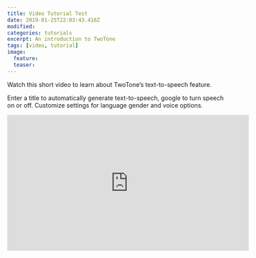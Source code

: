 ```yaml
---
title: Video Tutorial Test
date: 2019-01-25T22:03:43.416Z
modified:
categories: tutorials
excerpt: An introduction to TwoTone
tags: [video, tutorial]
image:
  feature:
  teaser:
---
```


Watch this short video to learn about TwoTone’s text-to-speech feature.

Enter a title to automatically generate text-to-speech, google to turn speech on or off. Customize settings for language gender and voice options.

<iframe width="560" height="315" src="https://www.youtube.com/embed/KXmF-05HAKk" frameborder="0" allow="encrypted-media; picture-in-picture" allowfullscreen></iframe>
